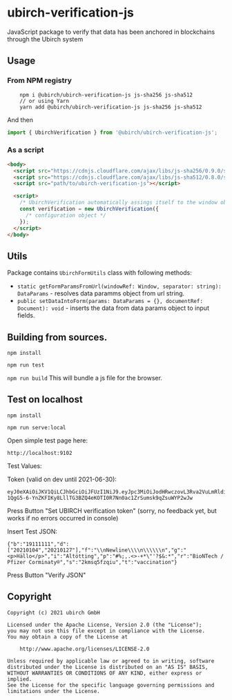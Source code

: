 # ubirch-verification-js

JavaScript package to verify that data has been anchored in blockchains through the Ubirch system

## Usage

### From NPM registry

```
    npm i @ubirch/ubirch-verification-js js-sha256 js-sha512
    // or using Yarn
    yarn add @ubirch/ubirch-verification-js js-sha256 js-sha512
```

And then

```js
import { UbirchVerification } from '@ubirch/ubirch-verification-js';
```

### As a script

```html
<body>
  <script src="https://cdnjs.cloudflare.com/ajax/libs/js-sha256/0.9.0/sha256.min.js"></script>
  <script src="https://cdnjs.cloudflare.com/ajax/libs/js-sha512/0.8.0/sha512.min.js"></script>
  <script src="path/to/ubirch-verification-js"></script>

  <script>
    /* UbirchVerification automatically assings itself to the window object */
    const verification = new UbirchVerification({
      /* configuration object */
    });
  </script>
</body>
```

## Utils

Package contains `UbirchFormUtils` class with following methods:
- `static getFormParamsFromUrl(windowRef: Window, separator: string): DataParams` - resolves data paramms object from url string.
- `public setDataIntoForm(params: DataParams = {}, documentRef: Document): void` - inserts the data from data params object to input fields.

## Building from sources.

`npm install`

`npm run test`

`npm run build` This will bundle a js file for the browser.

## Test on localhost

`npm install`

`npm run serve:local`

Open simple test page here:

`http://localhost:9102`

Test Values:

Token (valid on dev until 2021-06-30):

    eyJ0eXAiOiJKV1QiLCJhbGciOiJFUzI1NiJ9.eyJpc3MiOiJodHRwczovL3Rva2VuLmRldi51YmlyY2guY29tIiwic3ViIjoiZDYzZWNjMDMtZjVhNy00ZDQzLTkxZDAtYTMwZDAzNGQ4ZGEzIiwiYXVkIjoiaHR0cHM6Ly92ZXJpZnkuZGV2LnViaXJjaC5jb20iLCJleHAiOjE2MjUwODY0ODQsImlhdCI6MTYxODg2NTcyMywianRpIjoiZjk1NjQyODktOGU3MC00Mjk0LWEyNDItODQ2MWZiMjdhOWE4Iiwic2NwIjpbInVwcDp2ZXJpZnkiXSwicHVyIjoiVGVzdCBUb2tlbiIsInRncCI6W10sInRpZCI6WyIqIl0sIm9yZCI6W119.CVUEKZmnQf22k5WToCMpHLuFz-1QgG5-6-YnZKFIKy8LllTG3BZQ4eKOTI0R7Nn0ac1ZrSumsk9qZsuWYP2wJw

Press Button "Set UBIRCH verification token" (sorry, no feedback yet, but works if no errors occurred in console)

Insert Test JSON:

    {"b":"19111111","d":["20210104","20210127"],"f":"\\nNewline\\\\n\\\\\\n","g":"<p>Hällo</p>","i":"Altötting","p":"#%;,.<>-+*\"'?$&:*","r":"BioNTech / Pfizer Corminaty®","s":"2kmsq5fzqiu","t":"vaccination"}

Press Button "Verify JSON"

## Copyright

```fundamental
Copyright (c) 2021 ubirch GmbH

Licensed under the Apache License, Version 2.0 (the "License");
you may not use this file except in compliance with the License.
You may obtain a copy of the License at

    http://www.apache.org/licenses/LICENSE-2.0

Unless required by applicable law or agreed to in writing, software
distributed under the License is distributed on an "AS IS" BASIS,
WITHOUT WARRANTIES OR CONDITIONS OF ANY KIND, either express or implied.
See the License for the specific language governing permissions and
limitations under the License.
```
